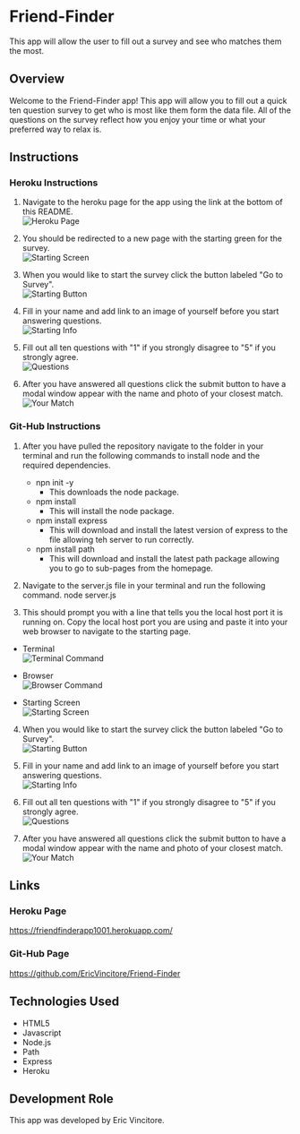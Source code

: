 # Friend-Finder
This app will allow the user to fill out a survey and see who matches them the most.

## Overview

Welcome to the Friend-Finder app! This app will allow you to fill out a quick ten question survey to get who is most like them form the data file. All of the questions on the survey reflect how you enjoy your time or what your preferred way to relax is.

## Instructions

### Heroku Instructions

1. Navigate to the heroku page for the app using the link at the bottom of this README.    
![Heroku Page](https://raw.githubusercontent.com/EricVincitore/Friend-Finder/master/images/herokupage.PNG)

2. You should be redirected to a new page with the starting green for the survey.  
![Starting Screen](https://raw.githubusercontent.com/EricVincitore/Friend-Finder/master/images/startingscreen.PNG)

4. When you would like to start the survey click the button labeled "Go to Survey".    
![Starting Button](https://raw.githubusercontent.com/EricVincitore/Friend-Finder/master/images/surveybutton.PNG)

5. Fill in your name and add link to an image of yourself before you start answering questions.  
![Starting Info](https://raw.githubusercontent.com/EricVincitore/Friend-Finder/master/images/startinginfo.PNG)

6. Fill out all ten questions with "1" if you strongly disagree to "5" if you strongly agree.  
![Questions](https://github.com/EricVincitore/Friend-Finder/blob/master/images/question.PNG)

7. After you have answered all questions click the submit button to have a modal window appear with the name and photo of your closest match.  
![Your Match](https://github.com/EricVincitore/Friend-Finder/blob/master/images/yourmatch.PNG)

### Git-Hub Instructions

1. After you have pulled the repository navigate to the folder in your terminal and run the following commands to install node and the required dependencies.
    * npn init -y
        * This downloads the node package.
    * npm install 
        * This will install the node package.
    * npm install express
        * This will download and install the latest version of express to the file allowing teh server to run correctly.
    * npm install path
        * This will download and install the latest path package allowing you to go to sub-pages from the homepage.

2. Navigate to the server.js file in your terminal and run the following command.
    node server.js


3. This should prompt you with a line that tells you the local host port it is running on. Copy the local host port you are using and paste it into your web browser to navigate to the starting page.
* Terminal  
![Terminal Command](https://raw.githubusercontent.com/EricVincitore/Friend-Finder/master/images/localhost.PNG)

* Browser  
![Browser Command](https://raw.githubusercontent.com/EricVincitore/Friend-Finder/master/images/localhostbrowser.PNG)

* Starting Screen  
![Starting Screen](https://raw.githubusercontent.com/EricVincitore/Friend-Finder/master/images/startingscreen.PNG)

4. When you would like to start the survey click the button labeled "Go to Survey".  
![Starting Button](https://raw.githubusercontent.com/EricVincitore/Friend-Finder/master/images/surveybutton.PNG)

5. Fill in your name and add link to an image of yourself before you start answering questions.  
![Starting Info](https://raw.githubusercontent.com/EricVincitore/Friend-Finder/master/images/startinginfo.PNG)

6. Fill out all ten questions with "1" if you strongly disagree to "5" if you strongly agree.  
![Questions](https://github.com/EricVincitore/Friend-Finder/blob/master/images/question.PNG)

7. After you have answered all questions click the submit button to have a modal window appear with the name and photo of your closest match.  
![Your Match](https://github.com/EricVincitore/Friend-Finder/blob/master/images/yourmatch.PNG)

## Links

### Heroku Page

https://friendfinderapp1001.herokuapp.com/

### Git-Hub Page

https://github.com/EricVincitore/Friend-Finder

## Technologies Used

* HTML5
* Javascript
* Node.js
* Path
* Express
* Heroku

## Development Role

This app was developed by Eric Vincitore.